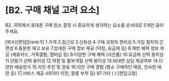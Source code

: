 # [B2. 구매 채널 고려 요소]

B2.	귀하께서 휴대폰 구매 장소 결정 시 중요하게 생각하는 요소를 순서대로 5개만 골라주세요.

[복수][랜덤][rank:5]
1.가격
2.접근성
3.신뢰성
4.구매 과정의 편리성
5.가입 절차의 간편성
6.충분한 재고 보유
7.상세한 구매 정보 제공 (약정, 요금제 등)
8.제반 혜택 정보 제공 (제휴카드, 가족결합, 멤버십 등)
9.다양한 구매 혜택 (사은품)
10.요금제 선택 용이성
11.단말기 선택 용이성
12.약정 및 활부개월 선택 용이성
13.비대면 상담 제공여부
14.다양한 배송방식
15.지인 추천 및 권유
16.이전 구매 경험 (평소 구매하던 매장, 친숙한 매장 등)
17.서비스 제공 (데이터 이전, 필름 부착 등)
97.기타 ( ) [랜덤고정]

